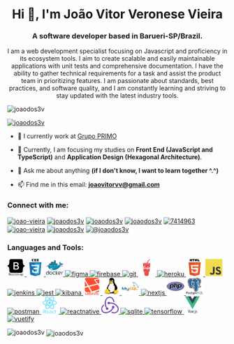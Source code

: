 <h1 align="center">Hi 👋, I'm João Vitor Veronese Vieira</h1>
<h3 align="center">A software developer based in Barueri-SP/Brazil.</h3>
<p align="center">I am a web development specialist focusing on Javascript and proficiency in its ecosystem tools. I aim to create scalable and easily maintainable applications with unit tests and comprehensive documentation. I have the ability to gather technical requirements for a task and assist the product team in prioritizing features. I am passionate about standards, best practices, and software quality, and I am constantly learning and striving to stay updated with the latest industry tools.</p>

<p align="left"> <img src="https://komarev.com/ghpvc/?username=joaodos3v&label=Profile%20views&color=0e75b6&style=flat" alt="joaodos3v" /> </p>

<p align="left"> <a href="https://github.com/ryo-ma/github-profile-trophy"><img src="https://github-profile-trophy.vercel.app/?username=joaodos3v" alt="joaodos3v" /></a> </p>

- 🔭 I currently work at [Grupo PRIMO](https://www.oprimorico.com.br/)

- 🌱 Currently, I am focusing my studies on **Front End (JavaScript and TypeScript)** and **Application Design (Hexagonal Architecture)**.

- 💬 Ask me about anything **(if I don't know, I want to learn together ^.^)**

- 📫 Find me in this email: **joaovitorvv@gmail.com**

<h3 align="left">Connect with me:</h3>
<p align="left">
<a href="https://codepen.io/joao-vieira" target="blank"><img align="center" src="https://cdn.jsdelivr.net/npm/simple-icons@3.0.1/icons/codepen.svg" alt="joao-vieira" height="30" width="40" /></a>
<a href="https://dev.to/joaodos3v" target="blank"><img align="center" src="https://cdn.jsdelivr.net/npm/simple-icons@3.0.1/icons/dev-dot-to.svg" alt="joaodos3v" height="30" width="40" /></a>
<a href="https://twitter.com/joaodos3v" target="blank"><img align="center" src="https://cdn.jsdelivr.net/npm/simple-icons@3.0.1/icons/twitter.svg" alt="joaodos3v" height="30" width="40" /></a>
<a href="https://linkedin.com/in/joaodos3v" target="blank"><img align="center" src="https://cdn.jsdelivr.net/npm/simple-icons@3.0.1/icons/linkedin.svg" alt="joaodos3v" height="30" width="40" /></a>
<a href="https://stackoverflow.com/users/7414963" target="blank"><img align="center" src="https://cdn.jsdelivr.net/npm/simple-icons@3.0.1/icons/stackoverflow.svg" alt="7414963" height="30" width="40" /></a>
<a href="https://codesandbox.com/joao-vieira" target="blank"><img align="center" src="https://cdn.jsdelivr.net/npm/simple-icons@3.0.1/icons/codesandbox.svg" alt="joao-vieira" height="30" width="40" /></a>
<a href="https://instagram.com/joaodos3v" target="blank"><img align="center" src="https://cdn.jsdelivr.net/npm/simple-icons@3.0.1/icons/instagram.svg" alt="joaodos3v" height="30" width="40" /></a>
<a href="https://medium.com/@joaodos3v" target="blank"><img align="center" src="https://cdn.jsdelivr.net/npm/simple-icons@3.0.1/icons/medium.svg" alt="@joaodos3v" height="30" width="40" /></a>
</p>

<h3 align="left">Languages and Tools:</h3>
<p align="left"> <a href="https://getbootstrap.com" target="_blank"> <img src="https://raw.githubusercontent.com/devicons/devicon/master/icons/bootstrap/bootstrap-plain-wordmark.svg" alt="bootstrap" width="40" height="40"/> </a> <a href="https://www.w3schools.com/css/" target="_blank"> <img src="https://raw.githubusercontent.com/devicons/devicon/master/icons/css3/css3-original-wordmark.svg" alt="css3" width="40" height="40"/> </a> <a href="https://www.docker.com/" target="_blank"> <img src="https://raw.githubusercontent.com/devicons/devicon/master/icons/docker/docker-original-wordmark.svg" alt="docker" width="40" height="40"/> </a> <a href="https://www.figma.com/" target="_blank"> <img src="https://www.vectorlogo.zone/logos/figma/figma-icon.svg" alt="figma" width="40" height="40"/> </a> <a href="https://firebase.google.com/" target="_blank"> <img src="https://www.vectorlogo.zone/logos/firebase/firebase-icon.svg" alt="firebase" width="40" height="40"/> </a> <a href="https://git-scm.com/" target="_blank"> <img src="https://www.vectorlogo.zone/logos/git-scm/git-scm-icon.svg" alt="git" width="40" height="40"/> </a> <a href="https://gulpjs.com" target="_blank"> <img src="https://raw.githubusercontent.com/devicons/devicon/master/icons/gulp/gulp-plain.svg" alt="gulp" width="40" height="40"/> </a> <a href="https://heroku.com" target="_blank"> <img src="https://www.vectorlogo.zone/logos/heroku/heroku-icon.svg" alt="heroku" width="40" height="40"/> </a> <a href="https://www.w3.org/html/" target="_blank"> <img src="https://raw.githubusercontent.com/devicons/devicon/master/icons/html5/html5-original-wordmark.svg" alt="html5" width="40" height="40"/> </a> <a href="https://developer.mozilla.org/en-US/docs/Web/JavaScript" target="_blank"> <img src="https://raw.githubusercontent.com/devicons/devicon/master/icons/javascript/javascript-original.svg" alt="javascript" width="40" height="40"/> </a> <a href="https://www.jenkins.io" target="_blank"> <img src="https://www.vectorlogo.zone/logos/jenkins/jenkins-icon.svg" alt="jenkins" width="40" height="40"/> </a> <a href="https://jestjs.io" target="_blank"> <img src="https://www.vectorlogo.zone/logos/jestjsio/jestjsio-icon.svg" alt="jest" width="40" height="40"/> </a> <a href="https://www.elastic.co/kibana" target="_blank"> <img src="https://www.vectorlogo.zone/logos/elasticco_kibana/elasticco_kibana-icon.svg" alt="kibana" width="40" height="40"/> </a> <a href="https://laravel.com/" target="_blank"> <img src="https://raw.githubusercontent.com/devicons/devicon/master/icons/laravel/laravel-plain-wordmark.svg" alt="laravel" width="40" height="40"/> </a> <a href="https://www.linux.org/" target="_blank"> <img src="https://raw.githubusercontent.com/devicons/devicon/master/icons/linux/linux-original.svg" alt="linux" width="40" height="40"/> </a> <a href="https://www.mysql.com/" target="_blank"> <img src="https://raw.githubusercontent.com/devicons/devicon/master/icons/mysql/mysql-original-wordmark.svg" alt="mysql" width="40" height="40"/> </a> <a href="https://nextjs.org/" target="_blank"> <img src="https://cdn.worldvectorlogo.com/logos/nextjs-3.svg" alt="nextjs" width="40" height="40"/> </a> <a href="https://www.php.net" target="_blank"> <img src="https://raw.githubusercontent.com/devicons/devicon/master/icons/php/php-original.svg" alt="php" width="40" height="40"/> </a> <a href="https://www.postgresql.org" target="_blank"> <img src="https://raw.githubusercontent.com/devicons/devicon/master/icons/postgresql/postgresql-original-wordmark.svg" alt="postgresql" width="40" height="40"/> </a> <a href="https://postman.com" target="_blank"> <img src="https://www.vectorlogo.zone/logos/getpostman/getpostman-icon.svg" alt="postman" width="40" height="40"/> </a> <a href="https://reactjs.org/" target="_blank"> <img src="https://raw.githubusercontent.com/devicons/devicon/master/icons/react/react-original-wordmark.svg" alt="react" width="40" height="40"/> </a> <a href="https://reactnative.dev/" target="_blank"> <img src="https://reactnative.dev/img/header_logo.svg" alt="reactnative" width="40" height="40"/> </a> <a href="https://redux.js.org" target="_blank"> <img src="https://raw.githubusercontent.com/devicons/devicon/master/icons/redux/redux-original.svg" alt="redux" width="40" height="40"/> </a> <a href="https://www.sqlite.org/" target="_blank"> <img src="https://www.vectorlogo.zone/logos/sqlite/sqlite-icon.svg" alt="sqlite" width="40" height="40"/> </a> <a href="https://www.tensorflow.org" target="_blank"> <img src="https://www.vectorlogo.zone/logos/tensorflow/tensorflow-icon.svg" alt="tensorflow" width="40" height="40"/> </a> <a href="https://vuejs.org/" target="_blank"> <img src="https://raw.githubusercontent.com/devicons/devicon/master/icons/vuejs/vuejs-original-wordmark.svg" alt="vuejs" width="40" height="40"/> </a> <a href="https://vuetifyjs.com/en/" target="_blank"> <img src="https://bestofjs.org/logos/vuetify.svg" alt="vuetify" width="40" height="40"/> </a> </p>

<p><img align="left" src="https://github-readme-stats.vercel.app/api/top-langs?username=joaodos3v&show_icons=true&locale=en&layout=compact" alt="joaodos3v" /></p>

<p>&nbsp;<img align="center" src="https://github-readme-stats.vercel.app/api?username=joaodos3v&show_icons=true&locale=en" alt="joaodos3v" /></p>
